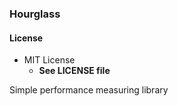 ### Hourglass

#### License
- MIT License
   - **See LICENSE file**

Simple performance measuring library